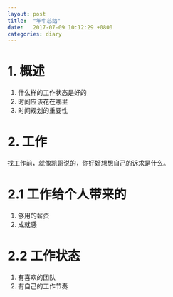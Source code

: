 ```yaml
---
layout: post
title:  "年中总结"
date:   2017-07-09 10:12:29 +0800
categories: diary
---
```


# 1. 概述
1. 什么样的工作状态是好的
2. 时间应该花在哪里
3. 时间规划的重要性

# 2. 工作
找工作前，就像凯哥说的，你好好想想自己的诉求是什么。

# 2.1 工作给个人带来的
1. 够用的薪资
2. 成就感

# 2.2 工作状态
1. 有喜欢的团队
2. 有自己的工作节奏
